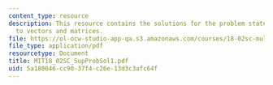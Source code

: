 ```yaml
---
content_type: resource
description: This resource contains the solutions for the problem statements related
  to vectors and matrices.
file: https://ol-ocw-studio-app-qa.s3.amazonaws.com/courses/18-02sc-multivariable-calculus-fall-2010/5a180046cc9037f4c26e13d3c3afc64f_MIT18_02SC_SupProbSol1.pdf
file_type: application/pdf
resourcetype: Document
title: MIT18_02SC_SupProbSol1.pdf
uid: 5a180046-cc90-37f4-c26e-13d3c3afc64f
---
```

